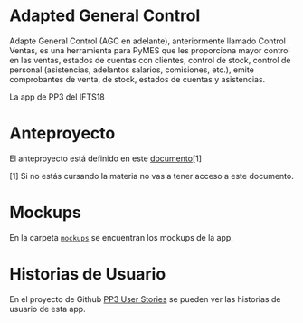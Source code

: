 # Adapted General Control

Adapte General Control (AGC en adelante), anteriormente llamado Control Ventas, es una herramienta para PyMES que les proporciona mayor control en las ventas, estados de cuentas con clientes, control de stock, control de personal (asistencias, adelantos salarios, comisiones, etc.), emite comprobantes de venta, de stock, estados de cuentas y asistencias.

La app de PP3 del IFTS18

# Anteproyecto

El anteproyecto está definido en este [documento](https://docs.google.com/document/d/1ewNhouiW9S6hskT7KyjH7b0AV6gHdzrnj1Gb6qEgzzg/)[1]

[1] Si no estás cursando la materia no vas a tener acceso a este documento.

# Mockups

En la carpeta [`mockups`](/mockups/) se encuentran los mockups de la app.

# Historias de Usuario

En el proyecto de Github [PP3 User Stories](https://github.com/users/lecovi/projects/1/views/1)
se pueden ver las historias de usuario de esta app.



